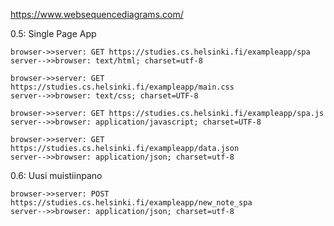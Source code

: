 https://www.websequencediagrams.com/

0.5: Single Page App

    browser->>server: GET https://studies.cs.helsinki.fi/exampleapp/spa
    server-->>browser: text/html; charset=utf-8

    browser->>server: GET https://studies.cs.helsinki.fi/exampleapp/main.css
    server-->>browser: text/css; charset=UTF-8

    browser->>server: GET https://studies.cs.helsinki.fi/exampleapp/spa.js
    server-->>browser: application/javascript; charset=UTF-8

    browser->>server: GET https://studies.cs.helsinki.fi/exampleapp/data.json
    server-->>browser: application/json; charset=utf-8




0.6: Uusi muistiinpano

    browser->>server: POST https://studies.cs.helsinki.fi/exampleapp/new_note_spa
    server-->>browser: application/json; charset=utf-8
